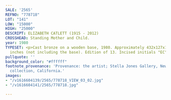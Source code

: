 ```yaml
---
SALE: '2565'
REFNO: "778718"
LOT: "141"
LOW: "15000"
HIGH: "25000"
DESCRIPT: ELIZABETH CATLETT (1915 - 2012)
CROSSHEAD: Standing Mother and Child.
year: 1980
TYPESET: <p>Cast bronze on a wooden base, 1980. Approximately 432x127x102 mm; 17x5x4
  inches (not including the base). Edition of 13. Incised initials "EC" on the verso.<br><br></p>
pullquote: ''
background_color: "#ffffff"
footnote_provenance: 'Provenance: the artist; Stella Jones Gallery, New Orleans; private
  collection, California.'
images:
- "/v1616604139/2565/778718_VIEW_03_02.jpg"
- "/v1616604141/2565/778718.jpg"

---
```

